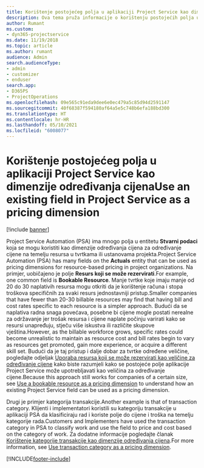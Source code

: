 ```yaml
---
title: Korištenje postojećeg polja u aplikaciji Project Service kao dimenzije određivanja cijena
description: Ova tema pruža informacije o korištenju postojećih polja u aplikaciji Project Service kao dimenzija određivanja cijena.
author: Rumant
ms.custom:
- dyn365-projectservice
ms.date: 11/19/2018
ms.topic: article
ms.author: rumant
audience: Admin
search.audienceType:
- admin
- customizer
- enduser
search.app:
- D365PS
- ProjectOperations
ms.openlocfilehash: 09e565c91eda9dee6e0ec479a5c85d94d2591147
ms.sourcegitcommit: 40f68387f594180af64a5e5c748b6efa188bd300
ms.translationtype: HT
ms.contentlocale: hr-HR
ms.lasthandoff: 05/10/2021
ms.locfileid: "6008077"
---
```

# <a name="use-an-existing-field-in-project-service-as-a-pricing-dimension"></a><span data-ttu-id="69189-103">Korištenje postojećeg polja u aplikaciji Project Service kao dimenzije određivanja cijena</span><span class="sxs-lookup"><span data-stu-id="69189-103">Use an existing field in Project Service as a pricing dimension</span></span>

[!include [banner](../includes/psa-now-project-operations.md)]

<span data-ttu-id="69189-104">Project Service Automation (PSA) ima mnogo polja u entitetu **Stvarni podaci** koja se mogu koristiti kao dimenzije određivanja cijena za određivanje cijene na temelju resursa u tvrtkama ili ustanovama projekta.</span><span class="sxs-lookup"><span data-stu-id="69189-104">Project Service Automation (PSA) has many fields on the **Actuals** entity that can be used as pricing dimensions for resource-based pricing in project organizations.</span></span> <span data-ttu-id="69189-105">Na primjer, uobičajeno je polje **Resurs koji se može rezervirati**.</span><span class="sxs-lookup"><span data-stu-id="69189-105">For example, one common field is **Bookable Resource**.</span></span> <span data-ttu-id="69189-106">Manje tvrtke koje imaju manje od 20 do 30 naplativih resursa mogu otkriti da je korištenje računa i stopa troškova specifičnih za svaki resurs jednostavniji pristup.</span><span class="sxs-lookup"><span data-stu-id="69189-106">Smaller companies that have fewer than 20-30 billable resources may find that having bill and cost rates specific to each resource is a simpler approach.</span></span> <span data-ttu-id="69189-107">Budući da se naplativa radna snaga povećava, posebne bi cijene mogle postati nerealne za održavanje jer trošak resursa i cijene naplate počinju varirati kako se resursi unapređuju, stječu više iskustva ili različite skupove vještina.</span><span class="sxs-lookup"><span data-stu-id="69189-107">However, as the billable workforce grows, specific rates could become unrealistic to maintain as resource cost and bill rates begin to vary as resources get promoted, gain more experience, or acquire a different skill set.</span></span> <span data-ttu-id="69189-108">Budući da je taj pristup i dalje dobar za tvrtke određene veličine, pogledajte odjeljak [Uporaba resursa koji se može rezervirati kao veličine za određivanje cijene](bookable-resource-pricing-dimension.md) kako biste razumjeli kako se postojeće polje aplikacije Project Service može upotrebljavati kao veličina za određivanje cijene.</span><span class="sxs-lookup"><span data-stu-id="69189-108">Because this approach still works for companies of a certain size, see [Use a bookable resource as a pricing dimension](bookable-resource-pricing-dimension.md) to understand how an existing Project Service field can be used as a pricing dimension.</span></span>

<span data-ttu-id="69189-109">Drugi je primjer kategorija transakcije.</span><span class="sxs-lookup"><span data-stu-id="69189-109">Another example is that of transaction category.</span></span> <span data-ttu-id="69189-110">Klijenti i implementatori koristili su kategoriju transakcije u aplikaciji PSA da klasificiraju rad i koriste polje do cijene i troška na temelju kategorije rada.</span><span class="sxs-lookup"><span data-stu-id="69189-110">Customers and Implementers have used the transaction category in PSA to classify work and use the field to price and cost based on the category of work.</span></span> <span data-ttu-id="69189-111">Za dodatne informacije pogledajte članak [Korištenje kategorije transakcije kao dimenzije određivanja cijena](transaction-category-pricing-dimension.md).</span><span class="sxs-lookup"><span data-stu-id="69189-111">For more information, see [Use transaction category as a pricing dimension](transaction-category-pricing-dimension.md).</span></span>


[!INCLUDE[footer-include](../includes/footer-banner.md)]